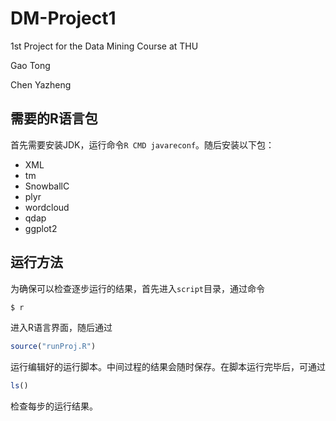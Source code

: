 # DM-Project1
1st Project for the Data Mining Course at THU

Gao Tong

Chen Yazheng

## 需要的R语言包

首先需要安装JDK，运行命令`R CMD javareconf`。随后安装以下包：

- XML
- tm
- SnowballC
- plyr
- wordcloud
- qdap
- ggplot2


## 运行方法

为确保可以检查逐步运行的结果，首先进入`script`目录，通过命令

```bash
$ r
```

进入R语言界面，随后通过

```R
source("runProj.R")
```

运行编辑好的运行脚本。中间过程的结果会随时保存。在脚本运行完毕后，可通过

```R
ls()
```

检查每步的运行结果。


